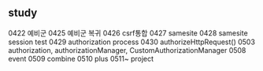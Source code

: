 ## study
0422 예비군
0425 예비군 복귀
0426 csrf통합
0427 samesite
0428 samesite session test
0429 authorization process
0430 authorizeHttpRequest()
0503 authorization, authorizationManager, CustomAuthorizationManager
0508 event
0509 combine
0510 plus
0511~ project
